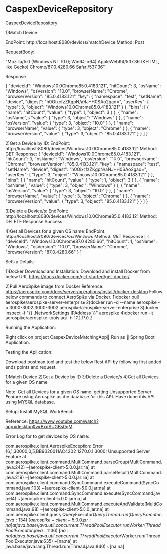 # CaspexDeviceRepository
CaspexDeviceRepository

1)Match Device:

EndPoint:
http://localhost:8080/devices/matchDevice
Method: Post

RequestBody:

"Mozilla/5.0 (Windows NT 10.0; Win64; x64) AppleWebKit/537.36 (KHTML, like Gecko) Chrome/87.0.4280.66 Safari/537.36"

Response

{
    "deviceId": "Windows10.0Chrome85.0.4183.121",
    "hitCount": 3,
    "osName": "Windows",
    "osVersion": "10.0",
    "browserName": "Chrome",
    "browserVersion": "85.0.4183.121",
    "key": {
        "namespace": "test",
        "setName": "device",
        "digest": "h0OixcfzZKgpN/aNJ+H0SAo2gao=",
        "userKey": {
            "type": 3,
            "object": "Windows10.0Chrome85.0.4183.121"
        }
    },
    "bins": [
        {
            "name": "hitCount",
            "value": {
                "type": 1,
                "object": 3
            }
        },
        {
            "name": "osName",s
            "value": {
                "type": 3,
                "object": "Windows"
            }
        },
        {
            "name": "osVersion",
            "value": {
                "type": 3,
                "object": "10.0"
            }
        },
        {
            "name": "browserName",
            "value": {
                "type": 3,
                "object": "Chrome"
            }
        },
        {
            "name": "browserVersion",
            "value": {
                "type": 3,
                "object": "85.0.4183.121"
            }
        }
    ]
}




2)Get a Device by ID: 
EndPoint:
http://localhost:8080/devices/Windows10.0Chrome85.0.4183.121
Method: GET
Response:
{
    "deviceId": "Windows10.0Chrome85.0.4183.121",
    "hitCount": 3,
    "osName": "Windows",
    "osVersion": "10.0",
    "browserName": "Chrome",
    "browserVersion": "85.0.4183.121",
    "key": {
        "namespace": "test",
        "setName": "device",
        "digest": "h0OixcfzZKgpN/aNJ+H0SAo2gao=",
        "userKey": {
            "type": 3,
            "object": "Windows10.0Chrome85.0.4183.121"
        }
    },
    "bins": [
        {
            "name": "hitCount",
            "value": {
                "type": 1,
                "object": 3
            }
        },
        {
            "name": "osName",
            "value": {
                "type": 3,
                "object": "Windows"
            }
        },
        {
            "name": "osVersion",
            "value": {
                "type": 3,
                "object": "10.0"
            }
        },
        {
            "name": "browserName",
            "value": {
                "type": 3,
                "object": "Chrome"
            }
        },
        {
            "name": "browserVersion",
            "value": {
                "type": 3,
                "object": "85.0.4183.121"
            }
        }
    ]
}


3)Delete a Device/s: 
EndPoint:
http://localhost:8080/devices/Windows10.0Chrome85.0.4183.121
Method: DELETE
Response
  Success

4)Get all Devices for a given OS name:
EndPoint:
http://localhost:8080/devices/os/Windows
Method: GET
Response
 [
    {
        "deviceId": "Windows10.0Chrome87.0.4280.66",
        "hitCount": 1,
        "osName": "Windows",
        "osVersion": "10.0",
        "browserName": "Chrome",
        "browserVersion": "87.0.4280.66"
    }
]

SetUp Details:

1)Docker Download and Installation:
Download and install Docker from below URL
https://docs.docker.com/get-started/get-docker/

2)Pull AeroSpike image from Docker
Reference:
https://aerospike.com/docs/server/operations/install/docker-desktop
Follow below commands to connect AeroSpike via Docker.
1)docker pull aerospike/aerospike-server-enterprise
2)docker run -d --name aerospike -p 3000-3002:3000-3002 aerospike/aerospike-server-enterprise
3)docker inspect -f "{{ .NetworkSettings.IPAddress }}" aerospike
4)docker run -it aerospike/aerospike-tools aql -h 172.17.0.2


Running the Application:

Right click on project CaspexDeviceMatchingApp Run as  Spring Boot Application.

Testing the Apllication:

Download postman tool and test the below Rest API by following first added ends points and request.

1)Match Device
2)Get a Device by ID
3)Delete a Device/s
4)Get all Devices for a given OS name


Note: Get all Devices for a given OS name: getting Unsupported Server Feature using 
      Aerospike as the database for this API. Have done this API using MYSQL database.

Setup: Install MySQL WorkBench

Reference: https://www.youtube.com/watch?app=desktop&v=BxdSUGBs0gM


Error Log for to get devices by OS name:

com.aerospike.client.AerospikeException: Error 16,1,30000,0,5,BB9020011AC4202 127.0.0.1 3000: Unsupported Server Feature
	at com.aerospike.client.command.MultiCommand.parseGroup(MultiCommand.java:242) ~[aerospike-client-5.0.0.jar:na]
	at com.aerospike.client.command.MultiCommand.parseResult(MultiCommand.java:219) ~[aerospike-client-5.0.0.jar:na]
	at com.aerospike.client.command.SyncCommand.executeCommand(SyncCommand.java:103) ~[aerospike-client-5.0.0.jar:na]
	at com.aerospike.client.command.SyncCommand.execute(SyncCommand.java:64) ~[aerospike-client-5.0.0.jar:na]
	at com.aerospike.client.command.MultiCommand.executeAndValidate(MultiCommand.java:98) ~[aerospike-client-5.0.0.jar:na]
	at com.aerospike.client.query.QueryExecutor$QueryThread.run(QueryExecutor.java:134) ~[aerospike-client-5.0.0.jar:na]
	at java.base/java.util.concurrent.ThreadPoolExecutor.runWorker(ThreadPoolExecutor.java:1136) ~[na:na]
	at java.base/java.util.concurrent.ThreadPoolExecutor$Worker.run(ThreadPoolExecutor.java:635) ~[na:na]
	at java.base/java.lang.Thread.run(Thread.java:840) ~[na:na]

